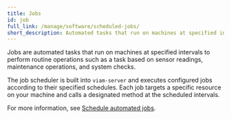 ```yaml
---
title: Jobs
id: job
full_link: /manage/software/scheduled-jobs/
short_description: Automated tasks that run on machines at specified intervals to perform routine operations.
---
```


Jobs are automated tasks that run on machines at specified intervals to perform routine operations such as a task based on sensor readings, maintenance operations, and system checks.

The job scheduler is built into `viam-server` and executes configured jobs according to their specified schedules.
Each job targets a specific resource on your machine and calls a designated method at the scheduled intervals.

For more information, see [Schedule automated jobs](/manage/software/scheduled-jobs/).
